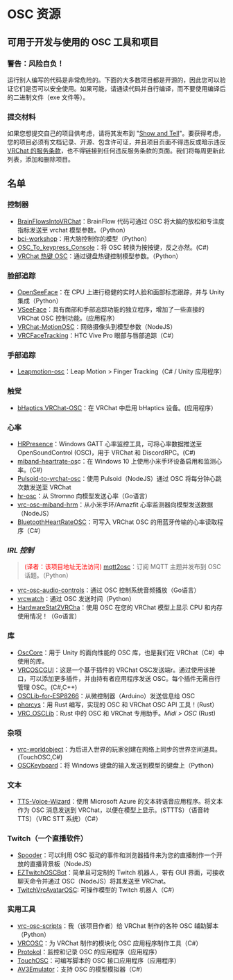 # OSC 资源

## 可用于开发与使用的 OSC 工具和项目
### 警告：风险自负！
运行别人编写的代码是非常危险的。下面的大多数项目都是开源的，因此您可以验证它们是否可以安全使用。如果可能，请通读代码并自行编译，而不要使用编译后的二进制文件（exe 文件等）。

### 提交材料
如果您想提交自己的项目供考虑，请将其发布到 "[Show and Tell](https://github.com/vrchat-community/osc/discussions/categories/show-and-tell "Show and Tell")"。要获得考虑，您的项目必须有文档记录、开源、包含许可证，并且项目页面不得违反或暗示违反[VRChat 的服务条款](https://hello.vrchat.com/legal "VRChat 的服务条款")，也不得链接到任何违反服务条款的页面。我们将每周更新此列表，添加和删除项目。

## 名单
### 控制器
- [BrainFlowsIntoVRChat](https://github.com/ChilloutCharles/BrainFlowsIntoVRChat "BrainFlowsIntoVRChat")：BrainFlow 代码可通过 OSC 将大脑的放松和专注度指标发送至 vrchat 模型参数。（Python）
- [bci-workshop](https://github.com/ChilloutCharles/bci-workshop "bci-workshop")：用大脑控制你的模型（Python）
- [OSC_To_keypress_Console](https://github.com/Salvesti/OSC_To_keypress_Console/ "OSC_To_keypress_Console")：将 OSC 转换为按按键，反之亦然。(C#)
- [VRChat 热键 OSC](https://gitlab.com/ameliend/vrchat-hotkeys-osc "VRChat 热键 OSC")：通过键盘热键控制模型参数。（Python）
### 脸部追踪
- [OpenSeeFace](https://github.com/emilianavt/OpenSeeFace "OpenSeeFace")：在 CPU 上进行稳健的实时人脸和面部标志跟踪，并与 Unity 集成（Python）
- [VSeeFace](https://www.vseeface.icu/ "VSeeFace")：具有面部和手部追踪功能的独立程序，增加了一些直接的 VRChat OSC 控制功能。(应用程序）
- [VRChat-MotionOSC](https://github.com/rogeraabbccdd/VRChat-MotionOSC "VRChat-MotionOSC")：网络摄像头到模型参数（NodeJS）
- [VRCFaceTracking](https://github.com/benaclejames/VRCFaceTracking "VRCFaceTracking")：HTC Vive Pro 眼部与唇部追踪（C#）
### 手部追踪
- [Leapmotion-osc](https://github.com/philfiru/leapmotion-osc "Leapmotion-osc")：Leap Motion > Finger Tracking（C# / Unity 应用程序）

### 触觉
- [bHaptics VRChat-OSC](https://github.com/bhaptics/VRChatOSC "bHaptics VRChat-OSC")：在 VRChat 中启用 bHaptics 设备。(应用程序）

### 心率
- [HRPresence](https://github.com/Naraenda/HRPresence "HRPresence")：Windows GATT 心率监控工具，可将心率数据推送至 OpenSoundControl (OSC)，用于 VRChat 和 DiscordRPC。(C#)
- [miband-heartrate-os](https://github.com/mkc1370/miband-heartrate-osc "miband-heartrate-os")c：在 Windows 10 上使用小米手环设备启用和监测心率。(C#)
- [Pulsoid-to-vrchat-osc](https://github.com/Sonic853/pulsoid-to-vrchat-osc "Pulsoid-to-vrchat-osc")：使用 Pulsoid（NodeJS）通过 OSC 将每分钟心跳次数发送至 VRChat
- [hr-osc](https://github.com/kamyu1537/hr-osc "hr-osc")：从 Stromno 向模型发送心率（Go语言）
- [vrc-osc-miband-hrm](https://github.com/vard88508/vrc-osc-miband-hrm "vrc-osc-miband-hrm")：从小米手环/Amazfit 心率监测器向模型发送数据（NodeJS）
- [BluetoothHeartRateOSC](https://github.com/AkaiMage/BluetoothHeartRateOSC "BluetoothHeartRateOSC")：可写入 VRChat OSC 的用蓝牙传输的心率读取程序（C#）

### *IRL 控制*
> <font color="#FF0000">(译者：该项目地址无法访问)</font> 
[mqtt2osc](https://github.com/asleeponduty/mqtt2osc "mqtt2osc")：订阅 MQTT 主题并发布到 OSC 话题。（Python）

- [vrc-osc-audio-controls](https://github.com/uzair-ashraf/vrc-osc-audio-controls "vrc-osc-audio-controls")：通过 OSC 控制系统音频播放（Go语言）
- [vrcwatch](https://github.com/mezum/vrcwatch "vrcwatch")：通过 OSC 发送时间（Python）
- [HardwareStat2VRCha](https://github.com/Nifty255/HardwareStat2VRChat "HardwareStat2VRCha")：使用 OSC 在您的 VRChat 模型上显示 CPU 和内存使用情况！（Go语言）

### 库
- [OscCore](https://github.com/stella3d/OscCore "OscCore")：用于 Unity 的面向性能的 OSC 库，也是我们在 VRChat（C#）中使用的库。
- [VRCOSCGUI](https://github.com/YABam/VRCOSCGUI "VRCOSCGUI")：这是一个基于插件的 VRChat OSC发送端r。通过使用该接口，可以添加更多插件，并由持有者应用程序发送 OSC。每个插件无需自行管理 OSC。(C#,C++)
- [OSCLib-for-ESP8266](https://github.com/stahlnow/OSCLib-for-ESP8266 "OSCLib-for-ESP8266")：从微控制器（Arduino）发送信息给 OSC
- [phorcys](https://github.com/kb10uy/phorcys "phorcys")：用 Rust 编写，实现的 OSC 和 VRChat OSC API 工具！(Rust）
- [VRC_OSCLib](https://github.com/Irisl0/VRC_OSCLib "VRC_OSCLib")：Rust 中的 OSC 和 VRChat 专用助手。*Midi > OSC* (Rust)

### 杂项
- [vrc-worldobject](https://github.com/seanedwards/vrc-worldobject "vrc-worldobject")：为后进入世界的玩家创建在网络上同步的世界空间道具。(TouchOSC,C#)
- [OSCKeyboard](https://github.com/ShadowForests/OSCKeyboard "OSCKeyboard")：将 Windows 键盘的输入发送到模型的键盘上（Python）

### 文本
- [TTS-Voice-Wizard](https://github.com/VRCWizard/TTS-Voice-Wizard "TTS-Voice-Wizard")：使用 Microsoft Azure 的文本转语音应用程序。将文本作为 OSC 消息发送到 VRChat，以便在模型上显示。(STTTS）（语音转 TTS）（VRC STT 系统）（C#）

### Twitch（一个直播软件）
- [Spooder](https://github.com/GreySole/Spooder "Spooder")：可以利用 OSC 驱动的事件和浏览器插件来为您的直播制作一个开放的直播背景板（NodeJS）
- [EZTwitchOSCBot](https://github.com/AcChosen/EZTwitchOSCBot "EZTwitchOSCBot")：简单且可定制的 Twitch 机器人，带有 GUI 界面，可接收聊天命令并通过 OSC（NodeJS）将其发送至 VRChat。
- [TwitchVrcAvatarOSC](https://github.com/Killers0992/TwitchVrcAvatarOSC "TwitchVrcAvatarOSC"): 可操作模型的 Twitch 机器人（C#）

### 实用工具
- [vrc-osc-scripts](https://github.com/cyberkitsune/vrc-osc-scripts "vrc-osc-scripts")：我（该项目作者）给 VRChat 制作的各种 OSC 辅助脚本（Python）
- [VRCOSC](https://github.com/VolcanicArts/VRCOSC "VRCOSC")：为 VRChat 制作的模块化 OSC 应用程序制作工具（C#）
- [Protokol](https://hexler.net/protokol "Protokol")：监控和记录 OSC 的应用程序（应用程序）
- [TouchOSC](https://hexler.net/touchosc "TouchOSC")：可编写脚本的 OSC 接口应用程序（应用程序）
- [AV3Emulator](https://github.com/lyuma/Av3Emulator "AV3Emulator")：支持 OSC 的模型模拟器（C#）
